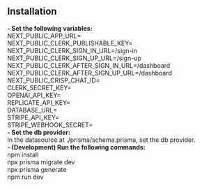 

## Installation  
**-  Set the following variables:**  
NEXT_PUBLIC_APP_URL=  
NEXT_PUBLIC_CLERK_PUBLISHABLE_KEY=  
NEXT_PUBLIC_CLERK_SIGN_IN_URL=/sign-in  
NEXT_PUBLIC_CLERK_SIGN_UP_URL=/sign-up  
NEXT_PUBLIC_CLERK_AFTER_SIGN_IN_URL=/dashboard  
NEXT_PUBLIC_CLERK_AFTER_SIGN_UP_URL=/dashboard  
NEXT_PUBLIC_CRISP_CHAT_ID=  
CLERK_SECRET_KEY=  
OPENAI_API_KEY=  
REPLICATE_API_KEY=  
DATABASE_URL=  
STRIPE_API_KEY=  
STRIPE_WEBHOOK_SECRET=  
**-  Set the db provider:**  
In the datasource at ./prisma/schema.prisma, set the db provider.  
**-  (Development) Run the following commands:**  
npm install  
npx prisma migrate dev  
npx prisma generate  
npm run dev  

